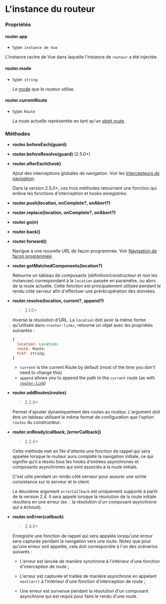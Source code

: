 # L'instance du routeur

### Propriétés

#### router.app

- type: `instance de Vue`

 L'instance racine de Vue dans laquelle l'instance de `routeur` a été injectée.

#### router.mode

- type: `string`

  Le [mode](options.md#mode) que le routeur utilise.

#### router.currentRoute

- type: `Route`

  La route actuelle représentée en tant qu'un [objet route](route-object.md).

### Méthodes

- **router.beforeEach(guard)**
- **router.beforeResolve(guard)** (2.5.0+)
- **router.afterEach(hook)**

  Ajout des interceptions globales de navigation. Voir les [Intercepteurs de navigation](../advanced/navigation-guards.md).

  Dans la version 2.5.0+, ces trois méthodes retournent une fonction qui enlève les fonctions d'interception et hooks enregistrés.

- **router.push(location, onComplete?, onAbort?)**
- **router.replace(location, onComplete?, onAbort?)**
- **router.go(n)**
- **router.back()**
- **router.forward()**

  Navigue à une nouvelle URL de façon programmée. Voir [Navigation de façon programmée](../essentials/navigation.md).

- **router.getMatchedComponents(location?)**

  Retourne un tableau de composants (définition/constructeur et non les instances) correspondant à la `location` passée en paramètre, ou alors de la route actuelle. Cette fonction est principalement utilisée pendant le rendu côté serveur afin d'effectuer une prérécupération des données.

- **router.resolve(location, current?, append?)**

  > 2.1.0+

  Inverse la résolution d'URL. La `location` doit avoir la même forme qu'utilisée dans `<router-link>`, retourne un objet avec les propriétés suivantes :

  ``` js
  {
    location: Location;
    route: Route;
    href: string;
  }
  ```

  - `current` is the current Route by default (most of the time you don't need to change this)
  - `append` allows you to append the path to the `current` route (as with [`router-link`](router-link.md#props))

- **router.addRoutes(routes)**

  > 2.2.0+

  Permet d'ajouter dynamiquement des routes au routeur. L'argument doit être un tableau utilisant le même format de configuration que l'option `routes` du constructeur.

- **router.onReady(callback, [errorCallback])**

  > 2.2.0+

  Cette méthode met en file d'attente une fonction de rappel qui sera appelée lorsque le routeur aura complété la navigation initiale, ce qui signifie qu'il a résolu tous les hooks d'entrées asynchrones et composants asynchrones qui sont associés à la route initiale.

  C'est utile pendant un rendu côté serveur pour assurer une sortie consistance sur le serveur et le client.

  Le deuxième argument `errorCallback` est uniquement supporté à partir de la version 2.4. Il sera appelé lorsque la résolution de la route initiale résultera en une erreur (ex. : la résolution d'un composant asynchrone qui a échoué).

- **router.onError(callback)**

  > 2.4.0+

  Enregistre une fonction de rappel qui sera appelée lorsqu'une erreur sera capturée pendant la navigation vers une route. Notez que pour qu'une erreur soit appelée, cela doit correspondre à l'un des scénarios suivants :

  - L'erreur est lancée de manière synchrone à l'intérieur d'une fonction d'interception de route ;

  - L'erreur est capturée et traitée de manière asynchrone en appelant `next(err)` à l'intérieur d'une fonction d'interception de route ;

  - Une erreur est survenue pendant la résolution d'un composant asynchrone qui est requis pour faire le rendu d'une route.
